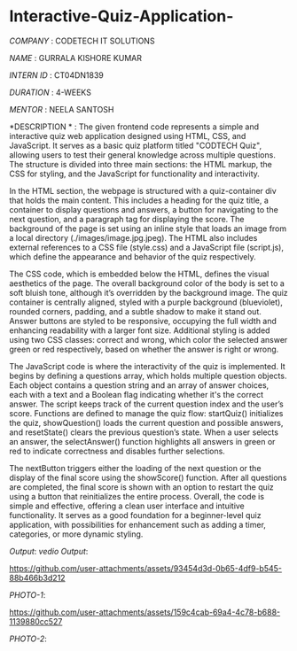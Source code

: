 # Interactive-Quiz-Application-
*COMPANY* : CODETECH IT SOLUTIONS

*NAME* : GURRALA KISHORE KUMAR 

*INTERN ID* : CT04DN1839

*DURATION* : 4-WEEKS

*MENTOR* : NEELA SANTOSH

*DESCRIPTION * :
The given frontend code represents a simple and interactive quiz web application designed using HTML, CSS, and JavaScript. It serves as a basic quiz platform titled "CODTECH Quiz", allowing users to test their general knowledge across multiple questions. The structure is divided into three main sections: the HTML markup, the CSS for styling, and the JavaScript for functionality and interactivity.

In the HTML section, the webpage is structured with a quiz-container div that holds the main content. This includes a heading for the quiz title, a container to display questions and answers, a button for navigating to the next question, and a paragraph tag for displaying the score. The background of the page is set using an inline style that loads an image from a local directory (./images/image.jpg.jpeg). The HTML also includes external references to a CSS file (style.css) and a JavaScript file (script.js), which define the appearance and behavior of the quiz respectively.

The CSS code, which is embedded below the HTML, defines the visual aesthetics of the page. The overall background color of the body is set to a soft bluish tone, although it’s overridden by the background image. The quiz container is centrally aligned, styled with a purple background (blueviolet), rounded corners, padding, and a subtle shadow to make it stand out. Answer buttons are styled to be responsive, occupying the full width and enhancing readability with a larger font size. Additional styling is added using two CSS classes: correct and wrong, which color the selected answer green or red respectively, based on whether the answer is right or wrong.

The JavaScript code is where the interactivity of the quiz is implemented. It begins by defining a questions array, which holds multiple question objects. Each object contains a question string and an array of answer choices, each with a text and a Boolean flag indicating whether it's the correct answer. The script keeps track of the current question index and the user’s score. Functions are defined to manage the quiz flow: startQuiz() initializes the quiz, showQuestion() loads the current question and possible answers, and resetState() clears the previous question’s state. When a user selects an answer, the selectAnswer() function highlights all answers in green or red to indicate correctness and disables further selections.

The nextButton triggers either the loading of the next question or the display of the final score using the showScore() function. After all questions are completed, the final score is shown with an option to restart the quiz using a button that reinitializes the entire process. Overall, the code is simple and effective, offering a clean user interface and intuitive functionality. It serves as a good foundation for a beginner-level quiz application, with possibilities for enhancement such as adding a timer, categories, or more dynamic styling.


*Output*:
*vedio Output*:

https://github.com/user-attachments/assets/93454d3d-0b65-4df9-b545-88b466b3d212

*PHOTO-1*:

https://github.com/user-attachments/assets/159c4cab-69a4-4c78-b688-1139880cc527

*PHOTO-2*:

